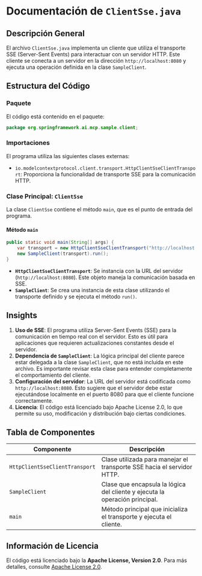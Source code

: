 # Documentación de `ClientSse.java`

## Descripción General

El archivo `ClientSse.java` implementa un cliente que utiliza el transporte SSE (Server-Sent Events) para interactuar con un servidor HTTP. Este cliente se conecta a un servidor en la dirección `http://localhost:8080` y ejecuta una operación definida en la clase `SampleClient`.

## Estructura del Código

### Paquete
El código está contenido en el paquete:
```java
package org.springframework.ai.mcp.sample.client;
```

### Importaciones
El programa utiliza las siguientes clases externas:
- `io.modelcontextprotocol.client.transport.HttpClientSseClientTransport`: Proporciona la funcionalidad de transporte SSE para la comunicación HTTP.

### Clase Principal: `ClientSse`
La clase `ClientSse` contiene el método `main`, que es el punto de entrada del programa.

#### Método `main`
```java
public static void main(String[] args) {
    var transport = new HttpClientSseClientTransport("http://localhost:8080");
    new SampleClient(transport).run();
}
```

- **`HttpClientSseClientTransport`**: Se instancia con la URL del servidor (`http://localhost:8080`). Este objeto maneja la comunicación basada en SSE.
- **`SampleClient`**: Se crea una instancia de esta clase utilizando el transporte definido y se ejecuta el método `run()`.

## Insights

1. **Uso de SSE**: El programa utiliza Server-Sent Events (SSE) para la comunicación en tiempo real con el servidor. Esto es útil para aplicaciones que requieren actualizaciones constantes desde el servidor.
2. **Dependencia de `SampleClient`**: La lógica principal del cliente parece estar delegada a la clase `SampleClient`, que no está incluida en este archivo. Es importante revisar esta clase para entender completamente el comportamiento del cliente.
3. **Configuración del servidor**: La URL del servidor está codificada como `http://localhost:8080`. Esto sugiere que el servidor debe estar ejecutándose localmente en el puerto 8080 para que el cliente funcione correctamente.
4. **Licencia**: El código está licenciado bajo Apache License 2.0, lo que permite su uso, modificación y distribución bajo ciertas condiciones.

## Tabla de Componentes

| Componente                     | Descripción                                                                 |
|--------------------------------|-----------------------------------------------------------------------------|
| `HttpClientSseClientTransport` | Clase utilizada para manejar el transporte SSE hacia el servidor HTTP.      |
| `SampleClient`                 | Clase que encapsula la lógica del cliente y ejecuta la operación principal. |
| `main`                         | Método principal que inicializa el transporte y ejecuta el cliente.         |

## Información de Licencia

El código está licenciado bajo la **Apache License, Version 2.0**. Para más detalles, consulte [Apache License 2.0](https://www.apache.org/licenses/LICENSE-2.0).
